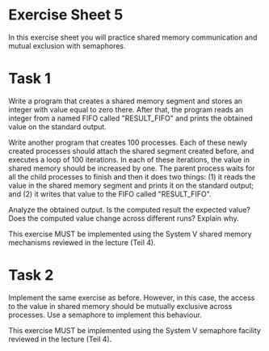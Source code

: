 # Exercise Sheet 5

In this exercise sheet you will practice shared memory communication and mutual exclusion with semaphores.

# Task 1

Write a program that creates a shared memory segment and stores an integer with value equal to zero there. After that, the program reads an integer from a named FIFO called "RESULT_FIFO" and prints the obtained value on the standard output.

Write another program that creates 100 processes. Each of these newly created processes should attach the shared segment created before, and executes a loop of 100 iterations. In each of these iterations, the value in shared memory should be increased by one. The parent process waits for all the child processes to finish and then it does two things: (1) it reads the value in the shared memory segment and prints it on the standard output; and (2) it writes that value to the FIFO called "RESULT_FIFO".

Analyze the obtained output. Is the computed result the expected value? Does the computed value change across different runs? Explain why.

This exercise MUST be implemented using the System V shared memory mechanisms reviewed in the lecture (Teil 4).

# Task 2

Implement the same exercise as before. However, in this case, the access to the value in shared memory should be mutually exclusive across processes. Use a semaphore to implement this behaviour.

This exercise MUST be implemented using the System V semaphore facility reviewed in the lecture (Teil 4).
